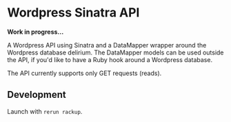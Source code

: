 Wordpress Sinatra API
==============

**Work in progress...**

A Wordpress API using Sinatra and a DataMapper wrapper around the Wordpress database delirium. 
The DataMapper models can be used outside the API, if you'd like to have a Ruby hook around a 
Wordpress database.

The API currently supports only GET requests (reads).

## Development

Launch with ``rerun rackup``.

